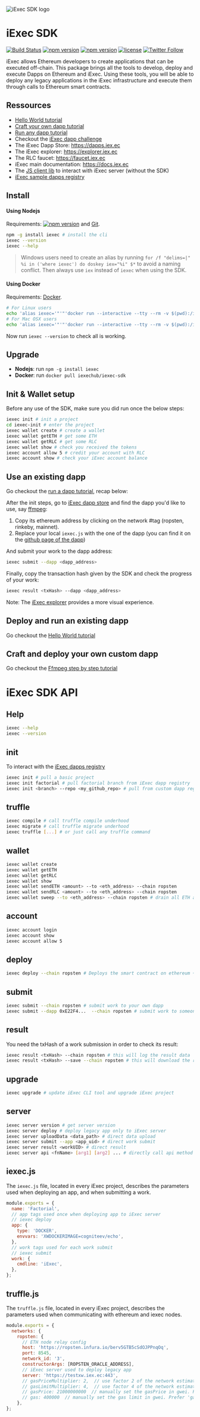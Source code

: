 ![iExec SDK logo](./iexec_sdk_logo.jpg)

# iExec SDK

[![Build Status](https://drone.iex.ec//api/badges/iExecBlockchainComputing/iexec-sdk/status.svg)](https://drone.iex.ec/iExecBlockchainComputing/iexec-sdk)
[![npm version](https://badge.fury.io/js/iexec.svg)](https://www.npmjs.com/package/iexec) [![npm version](https://img.shields.io/npm/dm/iexec.svg)](https://www.npmjs.com/package/iexec) [![license](https://img.shields.io/github/license/iExecBlockchainComputing/iexec-sdk.svg)](LICENSE) [![Twitter Follow](https://img.shields.io/twitter/follow/iex_ec.svg?style=social&label=Follow)](https://twitter.com/iex_ec)

iExec allows Ethereum developers to create applications that can be executed off-chain.
This package brings all the tools to develop, deploy and execute Dapps on Ethereum and iExec.
Using these tools, you will be able to deploy any legacy applications in the iExec infrastructure
and execute them through calls to Ethereum smart contracts.

## Ressources

* [Hello World tutorial](https://www.katacoda.com/sulliwane/scenarios/hello-world)
* [Craft your own dapp tutorial](https://www.katacoda.com/sulliwane/scenarios/ffmpeg)
* [Run any dapp tutorial](https://katacoda.com/sulliwane/scenarios/run-dapp)
* Checkout the [iExec dapp challenge](https://medium.com/iex-ec/the-iexec-%C3%B0app-challenge-150k-of-grants-to-win-abf6798b31ee)
* The iExec Dapp Store: https://dapps.iex.ec
* The iExec explorer: https://explorer.iex.ec
* The RLC faucet: https://faucet.iex.ec
* iExec main documentation: https://docs.iex.ec
* The [JS client lib](https://github.com/iExecBlockchainComputing/iexec-server-js-client) to interact with iExec server (without the SDK)
* [iExec sample dapps registry](https://github.com/iExecBlockchainComputing/iexec-dapp-samples)

## Install

#### Using Nodejs

Requirements: [![npm version](https://img.shields.io/badge/nodejs-%3E=%206.4.0-brightgreen.svg)](https://nodejs.org/en/) and [Git](https://git-scm.com/).

```bash
npm -g install iexec # install the cli
iexec --version
iexec --help
```

> Windows users need to create an alias by running `for /f "delims=|" %i in ('where iexec') do doskey iex="%i" $*` to avoid a naming conflict. Then always use `iex` instead of `iexec` when using the SDK.

#### Using Docker

Requirements: [Docker](https://docs.docker.com/install/).

```bash
# For Linux users
echo 'alias iexec='"'"'docker run --interactive --tty --rm -v $(pwd):/iexec-project -w /iexec-project iexechub/iexec-sdk'"'"'' >> ~/.bashrc && source ~/.bashrc
# For Mac OSX users
echo 'alias iexec='"'"'docker run --interactive --tty --rm -v $(pwd):/iexec-project -w /iexec-project iexechub/iexec-sdk'"'"'' >> ~/.bash_profile && source ~/.bash_profile
```

Now run `iexec --version` to check all is working.

## Upgrade

* **Nodejs**: run `npm -g install iexec`
* **Docker**: run `docker pull iexechub/iexec-sdk`

## Init & Wallet setup

Before any use of the SDK, make sure you did run once the below steps:

```bash
iexec init # init a project
cd iexec-init # enter the project
iexec wallet create # create a wallet
iexec wallet getETH # get some ETH
iexec wallet getRLC # get some RLC
iexec wallet show # check you received the tokens
iexec account allow 5 # credit your account with RLC
iexec account show # check your iExec account balance
```

## Use an existing dapp

Go checkout the [run a dapp tutorial](https://katacoda.com/sulliwane/scenarios/run-dapp), recap below:

After the init steps, go to [iExec dapp store](https://dapps.iex.ec) and find the dapp you'd like to use, say [ffmpeg](https://dapps.iex.ec/dapp/jeremy_toussaint/ffmpeg):

1.  Copy its ethereum address by clicking on the network #tag (ropsten, rinkeby, mainnet).
2.  Replace your local `iexec.js` with the one of the dapp (you can find it on the [github page of the dapp](https://github.com/iExecBlockchainComputing/iexec-dapp-samples/tree/ffmpeg#readme))

And submit your work to the dapp address:

```bash
iexec submit --dapp <dapp_address>
```

Finally, copy the transaction hash given by the SDK and check the progress of your work:

```bash
iexec result <txHash> --dapp <dapp_address>
```

Note: The [iExec explorer](https://explorer.iex.ec/) provides a more visual experience.

## Deploy and run an existing dapp

Go checkout the [Hello World tutorial](https://www.katacoda.com/sulliwane/scenarios/hello-world)

## Craft and deploy your own custom dapp

Go checkout the [Ffmpeg step by step tutorial](https://www.katacoda.com/sulliwane/scenarios/ffmpeg)

# iExec SDK API

## Help

```bash
iexec --help
iexec --version
```

## init

To interact with the [iExec dapps registry](https://github.com/iExecBlockchainComputing/iexec-dapps-registry)

```bash
iexec init # pull a basic project
iexec init factorial # pull factorial branch from iExec dapp registry
iexec init <branch> --repo <my_github_repo> # pull from custom dapp registry
```

## truffle

```bash
iexec compile # call truffle compile underhood
iexec migrate # call truffle migrate underhood
iexec truffle [...] # or just call any truffle command
```

## wallet

```bash
iexec wallet create
iexec wallet getETH
iexec wallet getRLC
iexec wallet show
iexec wallet sendETH <amount> --to <eth_address> --chain ropsten
iexec wallet sendRLC <amount> --to <eth_address> --chain ropsten
iexec wallet sweep --to <eth_address> --chain ropsten # drain all ETH and RLC, sending them back to iExec faucet by default
```

## account

```bash
iexec account login
iexec account show
iexec account allow 5
```

## deploy

```bash
iexec deploy --chain ropsten # Deploys the smart contract on ethereum + deploy the app on iExec offchain platform
```

## submit

```bash
iexec submit --chain ropsten # submit work to your own dapp
iexec submit --dapp 0xE22F4...  --chain ropsten # submit work to someone else dapp address
```

## result

You need the txHash of a work submission in order to check its result:

```bash
iexec result <txHash> --chain ropsten # this will log the result data
iexec result <txHash> --save --chain ropsten # this will download the result locally
```

## upgrade

```bash
iexec upgrade # update iExec CLI tool and upgrade iExec project
```

## server

```bash
iexec server version # get server version
iexec server deploy # deploy legacy app only to iExec server
iexec server uploadData <data_path> # direct data upload
iexec server submit --app <app_uid> # direct work submit
iexec server result <workUID> # direct result
iexec server api <fnName> [arg1] [arg2] ... # directly call api method
```

## iexec.js

The `iexec.js` file, located in every iExec project, describes the parameters used when deploying an app, and when submitting a work.

```js
module.exports = {
  name: 'Factorial',
  // app tags used once when deploying app to iExec server
  // iexec deploy
  app: {
    type: 'DOCKER',
    envvars: 'XWDOCKERIMAGE=cogniteev/echo',
  },
  // work tags used for each work submit
  // iexec submit
  work: {
    cmdline: 'iExec',
  },
};
```

## truffle.js

The `truffle.js` file, located in every iExec project, describes the parameters used when communicating with ethereum and iexec nodes.

```js
module.exports = {
  networks: {
    ropsten: {
      // ETH node relay config
      host: 'https://ropsten.infura.io/berv5GTB5cSdOJPPnqOq',
      port: 8545,
      network_id: '3',
      constructorArgs: [ROPSTEN_ORACLE_ADDRESS],
      // iExec server used to deploy legacy app
      server: 'https://testxw.iex.ec:443',
      // gasPriceMultiplier: 2,  // use factor 2 of the network estimated gasPrice
      // gasLimitMultiplier: 4,  // use factor 4 of the network estimated gasLimit
      // gasPrice: 21000000000  // manually set the gasPrice in gwei. Prefer 'gasPriceMultiplier'
      // gas: 400000  // manually set the gas limit in gwei. Prefer 'gasLimitMultiplier'
    },
};
```
